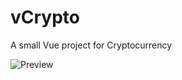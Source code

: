 # vCrypto
A small Vue project for Cryptocurrency

![Preview](https://i.ibb.co/vDVJxdv/Schermafbeelding-2020-01-11-om-15-55-16.png)
